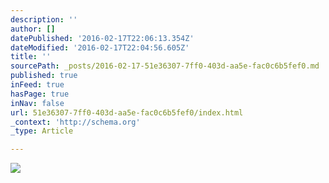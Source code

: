 ```yaml
---
description: ''
author: []
datePublished: '2016-02-17T22:06:13.354Z'
dateModified: '2016-02-17T22:04:56.605Z'
title: ''
sourcePath: _posts/2016-02-17-51e36307-7ff0-403d-aa5e-fac0c6b5fef0.md
published: true
inFeed: true
hasPage: true
inNav: false
url: 51e36307-7ff0-403d-aa5e-fac0c6b5fef0/index.html
_context: 'http://schema.org'
_type: Article

---
```

![](https://the-grid-user-content.s3-us-west-2.amazonaws.com/53166d54-374c-4e85-b094-18a5aa2721a8.png)
